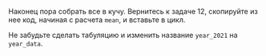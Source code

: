 Наконец пора собрать все в кучу. 
Вернитесь к задаче 12, скопируйте из нее код, начиная с расчета `mean`, и вставьте в цикл.

Не забудьте сделать табуляцию и изменить название `year_2021` на `year_data`.